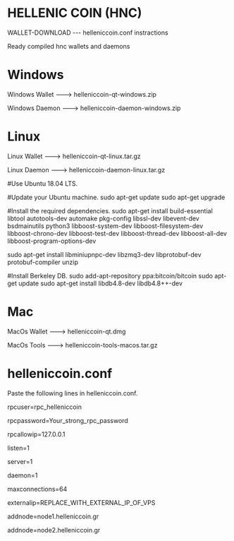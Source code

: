 # HELLENIC COIN (HNC)

   WALLET-DOWNLOAD  --- helleniccoin.conf instractions

Ready compiled hnc wallets and daemons


# Windows 

Windows Wallet ---> helleniccoin-qt-windows.zip

Windows Daemon ---> helleniccoin-daemon-windows.zip


# Linux 

Linux Wallet  ---> helleniccoin-qt-linux.tar.gz

Linux Daemon  ---> helleniccoin-daemon-linux.tar.gz

#Use Ubuntu 18.04 LTS.

#Update your Ubuntu machine.
sudo apt-get update
sudo apt-get upgrade

#Install the required dependencies.
sudo apt-get install build-essential libtool autotools-dev automake pkg-config libssl-dev libevent-dev bsdmainutils python3 libboost-system-dev libboost-filesystem-dev libboost-chrono-dev libboost-test-dev libboost-thread-dev libboost-all-dev libboost-program-options-dev

sudo apt-get install libminiupnpc-dev libzmq3-dev libprotobuf-dev protobuf-compiler unzip

#Install Berkeley DB.
sudo add-apt-repository ppa:bitcoin/bitcoin
sudo apt-get update
sudo apt-get install libdb4.8-dev libdb4.8++-dev


# Mac

MacOs Wallet ---> helleniccoin-qt.dmg

MacOs Tools  ---> helleniccoin-tools-macos.tar.gz

# helleniccoin.conf

Paste the following lines in helleniccoin.conf.

rpcuser=rpc_helleniccoin

rpcpassword=Your_strong_rpc_password


rpcallowip=127.0.0.1


listen=1


server=1


daemon=1

maxconnections=64

externalip=REPLACE_WITH_EXTERNAL_IP_OF_VPS

addnode=node1.helleniccoin.gr

addnode=node2.helleniccoin.gr
